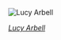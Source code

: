 
![Lucy Arbell](https://upload.wikimedia.org/wikipedia/commons/thumb/6/63/Lucy_Arbell_as_Queen_Amahelli_in_Massenet%27s_Bacchus%2C_wide_view.jpg/525px-Lucy_Arbell_as_Queen_Amahelli_in_Massenet%27s_Bacchus%2C_wide_view.jpg)

*[Lucy Arbell](https://wikipedia.org/wiki/File:Lucy_Arbell_as_Queen_Amahelli_in_Massenet%27s_Bacchus,_wide_view.jpg)*
